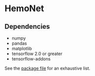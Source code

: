 # HemoNet

## Dependencies
- numpy
- pandas
- matplotlib
- tensorflow 2.0 or greater
- tensorflow-addons

See the [package file](pkg_list.txt) for an exhaustive list.
